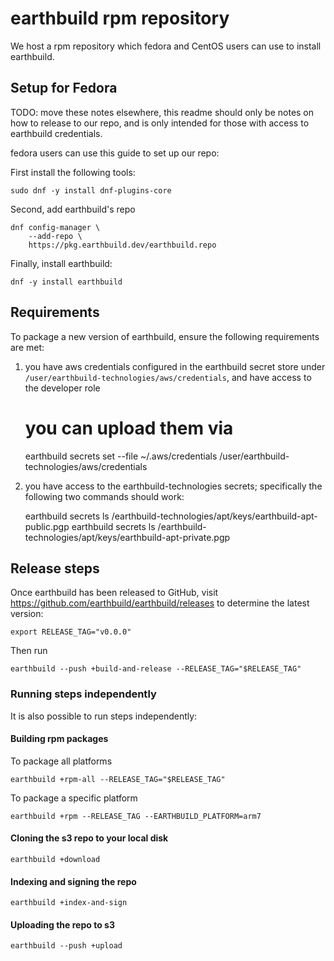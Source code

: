 # earthbuild rpm repository

We host a rpm repository which fedora and CentOS users can use to install earthbuild.

## Setup for Fedora

TODO: move these notes elsewhere, this readme should only be notes on how to release to our repo, and is only intended for those with
access to earthbuild credentials.

fedora users can use this guide to set up our repo:



First install the following tools:

    sudo dnf -y install dnf-plugins-core

Second, add earthbuild's repo

    dnf config-manager \
        --add-repo \
        https://pkg.earthbuild.dev/earthbuild.repo

Finally, install earthbuild:

    dnf -y install earthbuild

## Requirements

To package a new version of earthbuild, ensure the following requirements are met:

1. you have aws credentials configured in the earthbuild secret store under `/user/earthbuild-technologies/aws/credentials`, and have access to the developer role

    # you can upload them via
    earthbuild secrets set --file ~/.aws/credentials /user/earthbuild-technologies/aws/credentials

2. you have access to the earthbuild-technologies secrets; specifically the following two commands should work:

    earthbuild secrets ls /earthbuild-technologies/apt/keys/earthbuild-apt-public.pgp
    earthbuild secrets ls /earthbuild-technologies/apt/keys/earthbuild-apt-private.pgp

## Release steps

Once earthbuild has been released to GitHub, visit https://github.com/earthbuild/earthbuild/releases to determine the latest version:

    export RELEASE_TAG="v0.0.0"

Then run

    earthbuild --push +build-and-release --RELEASE_TAG="$RELEASE_TAG"

### Running steps independently

It is also possible to run steps independently:

#### Building rpm packages

To package all platforms

    earthbuild +rpm-all --RELEASE_TAG="$RELEASE_TAG"

To package a specific platform

    earthbuild +rpm --RELEASE_TAG --EARTHBUILD_PLATFORM=arm7

#### Cloning the s3 repo to your local disk

    earthbuild +download

#### Indexing and signing the repo

    earthbuild +index-and-sign

#### Uploading the repo to s3

    earthbuild --push +upload
